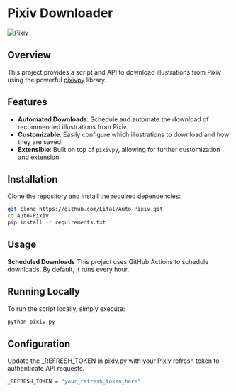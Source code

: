 # Pixiv Downloader

![Pixiv](https://user-images.githubusercontent.com/123456/987654321.png)

## Overview

This project provides a script and API to download illustrations from Pixiv using the powerful [pixivpy](https://github.com/upbit/pixivpy) library.

## Features

- **Automated Downloads**: Schedule and automate the download of recommended illustrations from Pixiv.
- **Customizable**: Easily configure which illustrations to download and how they are saved.
- **Extensible**: Built on top of `pixivpy`, allowing for further customization and extension.

## Installation

Clone the repository and install the required dependencies:

```sh
git clone https://github.com/Eifal/Auto-Pixiv.git
cd Auto-Pixiv
pip install -r requirements.txt
```

## Usage

**Scheduled Downloads**
This project uses GitHub Actions to schedule downloads. By default, it runs every hour.

## Running Locally

To run the script locally, simply execute:

```sh
python pixiv.py
```

## Configuration

Update the _REFRESH_TOKEN in pixiv.py with your Pixiv refresh token to authenticate API requests.

```sh
_REFRESH_TOKEN = "your_refresh_token_here"
```
